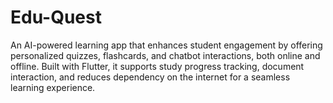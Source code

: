 # Edu-Quest
An AI-powered learning app that enhances student engagement by offering personalized quizzes, flashcards, and chatbot interactions, both online and offline. Built with Flutter, it supports study progress tracking, document interaction, and reduces dependency on the internet for a seamless learning experience.
